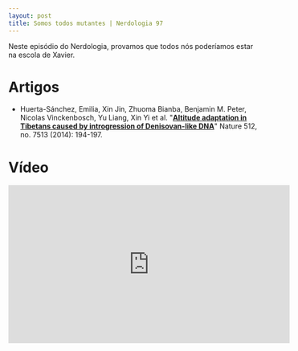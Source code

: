 ```yaml
---
layout: post
title: Somos todos mutantes | Nerdologia 97
---
```


Neste episódio do Nerdologia, provamos que todos nós poderíamos estar na escola de Xavier.

Artigos
=====

- Huerta-Sánchez, Emilia, Xin Jin, Zhuoma Bianba, Benjamin M. Peter, Nicolas Vinckenbosch, Yu Liang, Xin Yi et al. "[**Altitude adaptation in Tibetans caused by introgression of Denisovan-like DNA**](http://www.ncbi.nlm.nih.gov/pmc/articles/PMC4134395/pdf/nihms590621.pdf)" Nature 512, no. 7513 (2014): 194-197.

Vídeo
=====

<iframe width="560" height="315" src="https://www.youtube.com/embed/GsxkMl3hqh8" frameborder="0" allowfullscreen></iframe>

